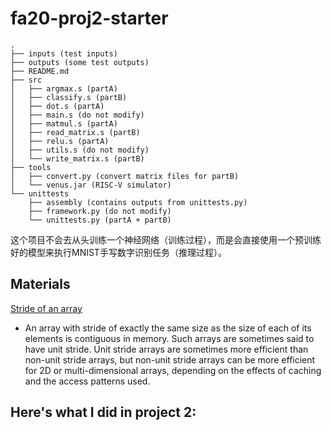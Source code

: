 # fa20-proj2-starter

```
.
├── inputs (test inputs)
├── outputs (some test outputs)
├── README.md
├── src
│   ├── argmax.s (partA)
│   ├── classify.s (partB)
│   ├── dot.s (partA)
│   ├── main.s (do not modify)
│   ├── matmul.s (partA)
│   ├── read_matrix.s (partB)
│   ├── relu.s (partA)
│   ├── utils.s (do not modify)
│   └── write_matrix.s (partB)
├── tools
│   ├── convert.py (convert matrix files for partB)
│   └── venus.jar (RISC-V simulator)
└── unittests
    ├── assembly (contains outputs from unittests.py)
    ├── framework.py (do not modify)
    └── unittests.py (partA + partB)
```

这个项目不会去从头训练一个神经网络（训练过程），而是会直接使用一个预训练好的模型来执行MNIST手写数字识别任务（推理过程）。

## Materials
[Stride of an array](https://en.wikipedia.org/wiki/Stride_of_an_array)
* An array with stride of exactly the same size as the size of each of its elements is contiguous in memory. Such arrays are sometimes said to have unit stride. Unit stride arrays are sometimes more efficient than non-unit stride arrays, but non-unit stride arrays can be more efficient for 2D or multi-dimensional arrays, depending on the effects of caching and the access patterns used.



## Here's what I did in project 2:
